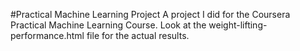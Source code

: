 #Practical Machine Learning Project
A project I did for the Coursera Practical Machine Learning Course.
Look at the weight-lifting-performance.html file for the actual results.
